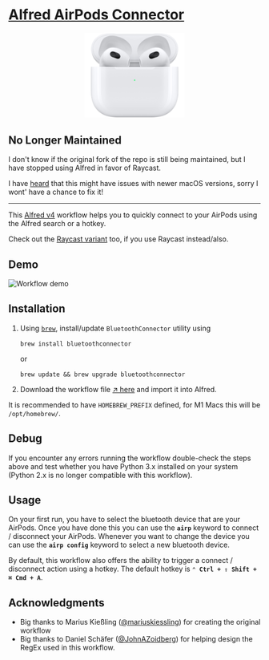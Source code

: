 # [Alfred AirPods Connector](https://github.com/mikeoertli/alfred-airpods-connector)

<p align="center">
<img width="200" alt="Alfred Airpods Connector" src="icon.png"/>
</p>

## No Longer Maintained

I don't know if the original fork of the repo is still being maintained, but I have stopped using Alfred in favor of Raycast.

I have [heard](https://github.com/mariuskiessling/alfred-airpods-connector/issues/9#issuecomment-1439166979) that this might have issues with newer macOS versions, sorry I wont' have a chance to fix it!

-------

This [Alfred v4](https://www.alfredapp.com/) workflow helps you to quickly connect to your AirPods using the Alfred search or a hotkey.

Check out the [Raycast variant](https://github.com/mikeoertli/raycast-airpods-connector) too, if you use Raycast instead/also.

## Demo

![Workflow demo](https://github.com/mariuskiessling/alfred-airpods-connector/raw/master/demo.gif "Workflow demo")

## Installation

1. Using [`brew`](https://brew.sh/), install/update `BluetoothConnector` utility using

   ```shell
   brew install bluetoothconnector
   ```

   or

   ```shell
   brew update && brew upgrade bluetoothconnector
   ```

2. Download the workflow file [↗ here](https://github.com/mikeoertli/alfred-airpods-connector/releases) and import it into Alfred.

It is recommended to have `HOMEBREW_PREFIX` defined, for M1 Macs this will be `/opt/homebrew/`.

## Debug

If you encounter any errors running the workflow double-check the steps above and test whether you have Python 3.x installed on your system (Python 2.x is no longer compatible with this workflow).

## Usage

On your first run, you have to select the bluetooth device that are your AirPods. Once you have done this you can use the **`airp`** keyword to connect / disconnect your AirPods. Whenever you want to change the device you can use the **`airp config`** keyword to select a new bluetooth device.

By default, this workflow also offers the ability to trigger a connect / disconnect action using a hotkey. The default hotkey is **`⌃ Ctrl + ⇧ Shift + ⌘ Cmd + A`**.

## Acknowledgments

* Big thanks to Marius Kießling ([@mariuskiessling](https://github.com/mariuskiessling/alfred-airpods-connector)) for creating the original workflow
* Big thanks to Daniel Schäfer ([@JohnAZoidberg](https://github.com/JohnAZoidberg)) for helping design the RegEx used in this workflow.
